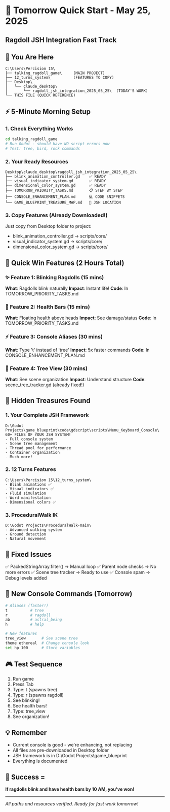# 🚀 Tomorrow Quick Start - May 25, 2025
## Ragdoll JSH Integration Fast Track

## 📍 You Are Here
```
C:\Users\Percision 15\
├── talking_ragdoll_game\     (MAIN PROJECT)
├── 12_turns_system\          (FEATURES TO COPY)
├── Desktop\
│   └── claude_desktop\
│       └── ragdoll_jsh_integration_2025_05_25\  (TODAY'S WORK)
└── THIS FILE (QUICK REFERENCE)
```

## ⚡ 5-Minute Morning Setup

### 1. Check Everything Works
```bash
cd talking_ragdoll_game
# Run Godot - should have NO script errors now
# Test: tree, bird, rock commands
```

### 2. Your Ready Resources
```
Desktop\claude_desktop\ragdoll_jsh_integration_2025_05_25\
├── blink_animation_controller.gd    ✅ READY
├── visual_indicator_system.gd       ✅ READY
├── dimensional_color_system.gd      ✅ READY
├── TOMORROW_PRIORITY_TASKS.md       📋 STEP BY STEP
├── CONSOLE_ENHANCEMENT_PLAN.md      💻 CODE SNIPPETS
└── GAME_BLUEPRINT_TREASURE_MAP.md   💎 JSH LOCATION
```

### 3. Copy Features (Already Downloaded!)
Just copy from Desktop folder to project:
- blink_animation_controller.gd → scripts/core/
- visual_indicator_system.gd → scripts/core/
- dimensional_color_system.gd → scripts/core/

## 🎯 Quick Win Features (2 Hours Total)

### ✨ Feature 1: Blinking Ragdolls (15 mins)
**What**: Ragdolls blink naturally
**Impact**: Instant life!
**Code**: In TOMORROW_PRIORITY_TASKS.md

### 💚 Feature 2: Health Bars (15 mins)
**What**: Floating health above heads
**Impact**: See damage/status
**Code**: In TOMORROW_PRIORITY_TASKS.md

### ⚡ Feature 3: Console Aliases (30 mins)
**What**: Type 't' instead of 'tree'
**Impact**: 5x faster commands
**Code**: In CONSOLE_ENHANCEMENT_PLAN.md

### 🌲 Feature 4: Tree View (30 mins)
**What**: See scene organization
**Impact**: Understand structure
**Code**: scene_tree_tracker.gd (already fixed!)

## 💎 Hidden Treasures Found

### 1. Your Complete JSH Framework
```
D:\Godot Projects\game_blueprint\code\gdscript\scripts\Menu_Keyboard_Console\
60+ FILES OF YOUR JSH SYSTEM!
- Full console system
- Scene tree management
- Thread pool for performance
- Container organization
- Much more!
```

### 2. 12 Turns Features
```
C:\Users\Percision 15\12_turns_system\
- Blink animations ✅
- Visual indicators ✅
- Fluid simulation
- Word manifestation
- Dimensional colors ✅
```

### 3. ProceduralWalk IK
```
D:\Godot Projects\ProceduralWalk-main\
- Advanced walking system
- Ground detection
- Natural movement
```

## 🔧 Fixed Issues
✅ PackedStringArray.filter() → Manual loop
✅ Parent node checks → No more errors
✅ Scene tree tracker → Ready to use
✅ Console spam → Debug levels added

## 📝 New Console Commands (Tomorrow)
```bash
# Aliases (faster!)
t          # tree
r          # ragdoll
ab         # astral_being
h          # help

# New features
tree_view       # See scene tree
theme ethereal  # Change console look
set hp 100      # Store variables
```

## 🎮 Test Sequence
1. Run game
2. Press Tab
3. Type: t (spawns tree)
4. Type: r (spawns ragdoll)
5. See blinking!
6. See health bars!
7. Type: tree_view
8. See organization!

## 💡 Remember
- Current console is good - we're enhancing, not replacing
- All files are pre-downloaded in Desktop folder
- JSH framework is in D:\Godot Projects\game_blueprint
- Everything is documented

## 🚀 Success = 
**If ragdolls blink and have health bars by 10 AM, you've won!**

---
*All paths and resources verified. Ready for fast work tomorrow!*
